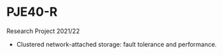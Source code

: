 # PJE40-R
Research Project 2021/22

- Clustered network-attached storage: fault tolerance and performance.

